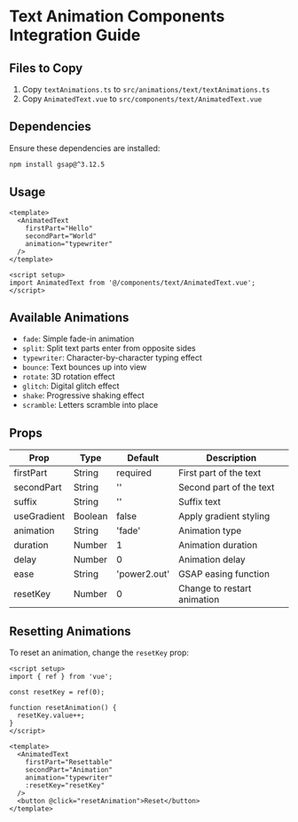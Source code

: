 # Text Animation Components Integration Guide

## Files to Copy

1. Copy `textAnimations.ts` to `src/animations/text/textAnimations.ts`
2. Copy `AnimatedText.vue` to `src/components/text/AnimatedText.vue`

## Dependencies

Ensure these dependencies are installed:
```bash
npm install gsap@^3.12.5
```

## Usage

```vue
<template>
  <AnimatedText 
    firstPart="Hello" 
    secondPart="World" 
    animation="typewriter"
  />
</template>

<script setup>
import AnimatedText from '@/components/text/AnimatedText.vue';
</script>
```

## Available Animations

- `fade`: Simple fade-in animation
- `split`: Split text parts enter from opposite sides
- `typewriter`: Character-by-character typing effect
- `bounce`: Text bounces up into view
- `rotate`: 3D rotation effect
- `glitch`: Digital glitch effect
- `shake`: Progressive shaking effect
- `scramble`: Letters scramble into place

## Props

| Prop | Type | Default | Description |
|------|------|---------|-------------|
| firstPart | String | required | First part of the text |
| secondPart | String | '' | Second part of the text |
| suffix | String | '' | Suffix text |
| useGradient | Boolean | false | Apply gradient styling |
| animation | String | 'fade' | Animation type |
| duration | Number | 1 | Animation duration |
| delay | Number | 0 | Animation delay |
| ease | String | 'power2.out' | GSAP easing function |
| resetKey | Number | 0 | Change to restart animation |

## Resetting Animations

To reset an animation, change the `resetKey` prop:

```vue
<script setup>
import { ref } from 'vue';

const resetKey = ref(0);

function resetAnimation() {
  resetKey.value++;
}
</script>

<template>
  <AnimatedText 
    firstPart="Resettable" 
    secondPart="Animation" 
    animation="typewriter"
    :resetKey="resetKey"
  />
  <button @click="resetAnimation">Reset</button>
</template>
```